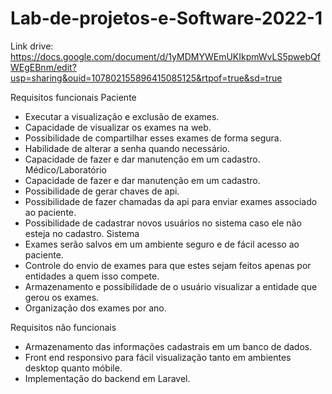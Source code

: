 # Lab-de-projetos-e-Software-2022-1

Link drive: https://docs.google.com/document/d/1yMDMYWEmUKIkpmWvLS5pwebQfWEgEBnm/edit?usp=sharing&ouid=107802155896415085125&rtpof=true&sd=true


Requisitos funcionais
Paciente
- Executar a visualização e exclusão de exames.
- Capacidade de visualizar os exames na web.
- Possibilidade de compartilhar esses exames de forma segura.
- Habilidade de alterar a senha quando necessário.
- Capacidade de fazer e dar manutenção em um cadastro.
Médico/Laboratório
- Capacidade de fazer e dar manutenção em um cadastro.
- Possibilidade de gerar chaves de api.
- Possibilidade de fazer chamadas da api para enviar exames associado ao paciente.
- Possibilidade de cadastrar novos usuários no sistema caso ele não esteja no cadastro.
Sistema
- Exames serão salvos em um ambiente seguro e de fácil acesso ao paciente.
- Controle do envio de exames para que estes sejam feitos apenas por entidades a quem isso compete.
- Armazenamento e possibilidade de o usuário visualizar a entidade que gerou os exames.
- Organização dos exames por ano.

Requisitos não funcionais
- Armazenamento das informações cadastrais em um banco de dados.
- Front end responsivo para fácil visualização tanto em ambientes desktop quanto móbile.
- Implementação do backend em Laravel.
